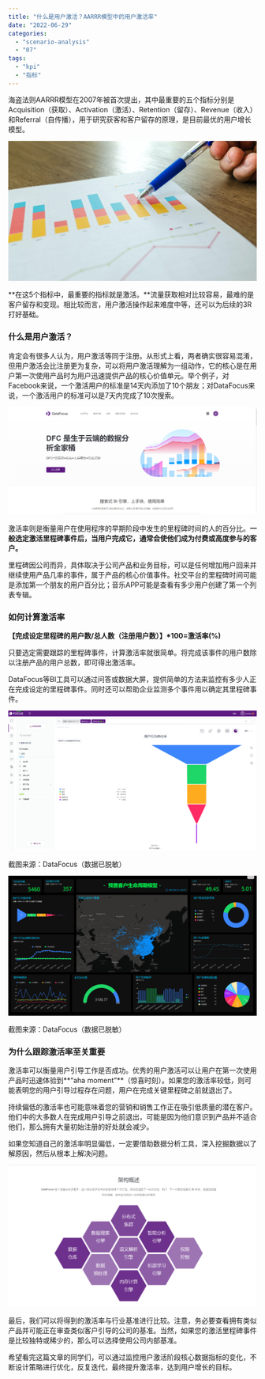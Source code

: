 ```yaml
---
title: "什么是用户激活？AARRR模型中的用户激活率"
date: "2022-06-29"
categories: 
  - "scenario-analysis"
  - "07"
tags: 
  - "kpi"
  - "指标"
---
```


海盗法则AARRR模型在2007年被首次提出，其中最重要的五个指标分别是Acquisition（获取）、Activation（激活）、Retention（留存）、Revenue（收入）和Referral（自传播），用于研究获客和客户留存的原理，是目前最优的用户增长模型。

![pexels-lukas-590020.jpg](images/1656511538-pexels-lukas-590020-jpg-scaled.jpeg)

**在这5个指标中，最重要的指标就是激活。**流量获取相对比较容易，最难的是客户留存和变现。相比较而言，用户激活操作起来难度中等，还可以为后续的3R打好基础。

### **什么是用户激活？**

肯定会有很多人认为，用户激活等同于注册。从形式上看，两者确实很容易混淆，但用户激活会比注册更为复杂，可以将用户激活理解为一组动作，它的核心是在用户第一次使用产品时为用户迅速提供产品的核心价值单元。举个例子，对Facebook来说，一个激活用户的标准是14天内添加了10个朋友；对DataFocus来说，一个激活用户的标准可以是7天内完成了10次搜索。

![mmexport1655947892795.png](images/1656511552-mmexport1655947892795-png.png)

激活率则是衡量用户在使用程序的早期阶段中发生的里程碑时间的人的百分比。**一般选定激活里程碑事件后，当用户完成它，通常会使他们成为付费或高度参与的客户。**

里程碑因公司而异，具体取决于公司产品和业务目标，可以是任何增加用户回来并继续使用产品几率的事件，属于产品的核心价值事件。社交平台的里程碑时间可能是添加第一个朋友的用户百分比；音乐APP可能是查看有多少用户创建了第一个列表专辑。

### **如何计算激活率**

**【完成设定里程碑的用户数/总人数（注册用户数）】\*100=激活率(%)**

只要选定需要跟踪的里程碑事件，计算激活率就很简单。将完成该事件的用户数除以注册产品的用户总数，即可得出激活率。

DataFocus等BI工具可以通过问答或数据大屏，提供简单的方法来监控有多少人正在完成设定的里程碑事件。同时还可以帮助企业监测多个事件用以确定其里程碑事件。

![转化漏斗.png](images/1656511557-png.png)

截图来源：DataFocus（数据已脱敏）

![AARRR.png](images/1656511562-aarrr-png.png)

截图来源：DataFocus（数据已脱敏）

### **为什么跟踪激活率至关重要**

激活率可以衡量用户引导工作是否成功。优秀的用户激活可以让用户在第一次使用产品时迅速体验到**“aha moment”**（惊喜时刻）。如果您的激活率较低，则可能表明您的用户引导过程存在问题，用户在完成关键里程碑之前就退出了。

持续偏低的激活率也可能意味着您的营销和销售工作正在吸引低质量的潜在客户。他们中的大多数人在完成用户引导之前退出，可能是因为他们意识到产品并不适合他们，那么拥有大量初始注册的好处就会减少。

如果您知道自己的激活率明显偏低，一定要借助数据分析工具，深入挖掘数据以了解原因，然后从根本上解决问题。

![mmexport1655947896132.png](images/1656511569-mmexport1655947896132-png.png)

最后，我们可以将得到的激活率与行业基准进行比较。注意，务必要查看拥有类似产品并可能正在审查类似客户引导的公司的基准。当然，如果您的激活里程碑事件是比较独特或稀少的，那么可以选择使用公司内部基准。

希望看完这篇文章的同学们，可以通过监控用户激活阶段核心数据指标的变化，不断设计策略进行优化，反复迭代，最终提升激活率，达到用户增长的目标。
